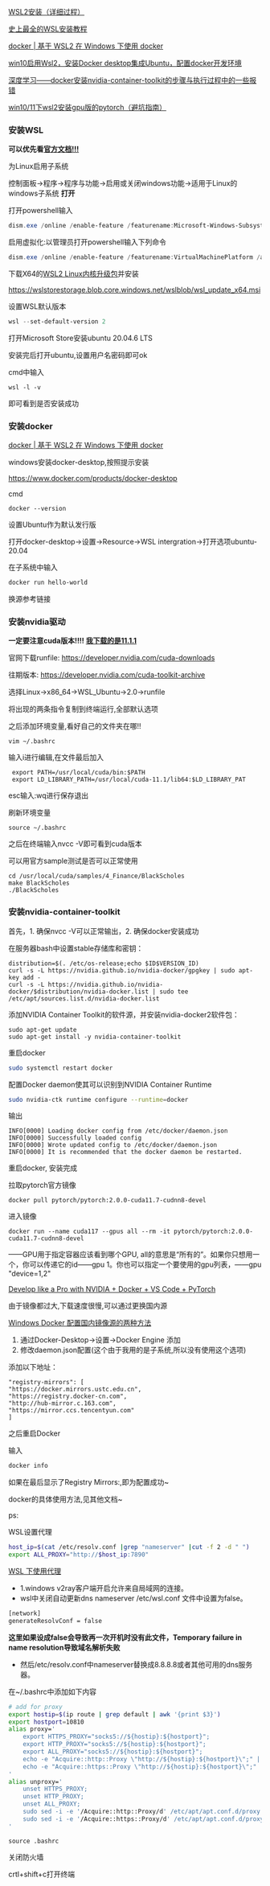 [WSL2安装（详细过程）](https://blog.csdn.net/qq_43636384/article/details/128453416)

[史上最全的WSL安装教程](https://blog.csdn.net/wojiuguowei/article/details/122100090)

[docker | 基于 WSL2 在 Windows 下使用 docker](https://zhuanlan.zhihu.com/p/475022079)

[win10启用Wsl2，安装Docker desktop集成Ubuntu，配置docker开发环境](https://config.net.cn/server/microservice/fa3d6ff7-039e-451f-bb66-4a9b92952d7b-p1.html)

[深度学习——docker安装nvidia-container-toolkit的步骤与执行过程中的一些报错](https://blog.csdn.net/weixin_43948284/article/details/131559937)

[win10/11下wsl2安装gpu版的pytorch（避坑指南）](https://zhuanlan.zhihu.com/p/488731878)

### 安装WSL

**可以优先看**[**官方文档!!!**](https://learn.microsoft.com/zh-cn/windows/wsl/tutorials/wsl-containers)

为Linux启用子系统

控制面板->程序->程序与功能->启用或关闭windows功能->适用于Linux的windows子系统 **打开**

打开powershell输入

```powershell
dism.exe /online /enable-feature /featurename:Microsoft-Windows-Subsystem-Linux /all /norestart
```

启用虚拟化:以管理员打开powershell输入下列命令

```powershell
dism.exe /online /enable-feature /featurename:VirtualMachinePlatform /all /norestart
```

下载X64的[WSL2 Linux内核升级包](https://wslstorestorage.blob.core.windows.net/wslblob/wsl_update_x64.msi)并安装

https://wslstorestorage.blob.core.windows.net/wslblob/wsl_update_x64.msi

设置WSL默认版本

```powershell
wsl --set-default-version 2
```

打开Microsoft Store安装ubuntu 20.04.6 LTS

安装完后打开ubuntu,设置用户名密码即可ok

cmd中输入

```
wsl -l -v
```

即可看到是否安装成功

### 安装docker
[docker | 基于 WSL2 在 Windows 下使用 docker](https://zhuanlan.zhihu.com/p/475022079)

windows安装docker-desktop,按照提示安装

https://www.docker.com/products/docker-desktop

cmd

```
docker --version
```

设置Ubuntu作为默认发行版

打开docker-desktop->设置->Resource->WSL intergration->打开选项ubuntu-20.04

在子系统中输入

```bash
docker run hello-world
```

换源参考链接

### 安装nvidia驱动

**一定要注意cuda版本!!!! [我下载的是11.1.1](https://developer.nvidia.com/cuda-11.1.1-download-archive?target_os=Linux&target_arch=x86_64&target_distro=WSLUbuntu&target_version=20&target_type=runfilelocal)**

官网下载runfile: https://developer.nvidia.com/cuda-downloads

往期版本: https://developer.nvidia.com/cuda-toolkit-archive

选择Linux->x86_64->WSL_Ubuntu->2.0->runfile

将出现的两条指令复制到终端运行,全部默认选项

之后添加环境变量,看好自己的文件夹在哪!!

```shell
vim ~/.bashrc
```

输入i进行编辑,在文件最后加入

```shell
 export PATH=/usr/local/cuda/bin:$PATH
 export LD_LIBRARY_PATH=/usr/local/cuda-11.1/lib64:$LD_LIBRARY_PAT
 ```

 esc输入:wq进行保存退出

 刷新环境变量

 ```shell
 source ~/.bashrc
 ```

 之后在终端输入nvcc -V即可看到cuda版本

 可以用官方sample测试是否可以正常使用

 ```shell
cd /usr/local/cuda/samples/4_Finance/BlackScholes
make BlackScholes
./BlackScholes
```

### 安装nvidia-container-toolkit
首先，1. 确保nvcc -V可以正常输出，2. 确保docker安装成功

在服务器bash中设置stable存储库和密钥：
```shell
distribution=$(. /etc/os-release;echo $ID$VERSION_ID)
curl -s -L https://nvidia.github.io/nvidia-docker/gpgkey | sudo apt-key add -
curl -s -L https://nvidia.github.io/nvidia-docker/$distribution/nvidia-docker.list | sudo tee /etc/apt/sources.list.d/nvidia-docker.list
```

添加NVIDIA Container Toolkit的软件源，并安装nvidia-docker2软件包：

```shell
sudo apt-get update
sudo apt-get install -y nvidia-container-toolkit
```

重启docker

```bash
sudo systemctl restart docker
```

配置Docker daemon使其可以识别到NVIDIA Container Runtime

```bash
sudo nvidia-ctk runtime configure --runtime=docker
```

输出
```shell
INFO[0000] Loading docker config from /etc/docker/daemon.json
INFO[0000] Successfully loaded config
INFO[0000] Wrote updated config to /etc/docker/daemon.json
INFO[0000] It is recommended that the docker daemon be restarted.
```

重启docker, 安装完成

拉取pytorch官方镜像

```shell
docker pull pytorch/pytorch:2.0.0-cuda11.7-cudnn8-devel
```

进入镜像

```shell
docker run --name cuda117 --gpus all --rm -it pytorch/pytorch:2.0.0-cuda11.7-cudnn8-devel
```

——GPU用于指定容器应该看到哪个GPU, all的意思是“所有的”。如果你只想用一个，你可以传递它的id——gpu 1。你也可以指定一个要使用的gpu列表，——gpu "device=1,2"

[Develop like a Pro with NVIDIA + Docker + VS Code + PyTorch](https://blog.roboflow.com/nvidia-docker-vscode-pytorch/)

由于镜像都过大,下载速度很慢,可以通过更换国内源

[Windows Docker 配置国内镜像源的两种方法](http://www.dfcsoft.com/View.aspx?id=057a2efcdb0d428d80a49e5c00b6f924)

1. 通过Docker-Desktop->设置->Docker Engine 添加
2. 修改daemon.json配置(这个由于我用的是子系统,所以没有使用这个选项)

添加以下地址：

```vim
"registry-mirrors": [
"https://docker.mirrors.ustc.edu.cn",
"https://registry.docker-cn.com",
"http://hub-mirror.c.163.com",
"https://mirror.ccs.tencentyun.com"
]
```

之后重启Docker

输入

```bash
docker info
```

如果在最后显示了Registry Mirrors:,即为配置成功~

docker的具体使用方法,见其他文档~

ps:

WSL设置代理

```bash
host_ip=$(cat /etc/resolv.conf |grep "nameserver" |cut -f 2 -d " ")
export ALL_PROXY="http://$host_ip:7890"
```

[WSL 下使用代理](https://zhuanlan.zhihu.com/p/414627975)

- 1.windows v2ray客户端开启允许来自局域网的连接。
- wsl中关闭自动更新dns nameserver /etc/wsl.conf 文件中设置为false。

```bash
[network]
generateResolvConf = false
```

**这里如果设成false会导致再一次开机时没有此文件，Temporary failure in name resolution导致域名解析失败**

- 然后/etc/resolv.conf中nameserver替换成8.8.8.8或者其他可用的dns服务器。

在~/.bashrc中添加如下内容

```bash
# add for proxy
export hostip=$(ip route | grep default | awk '{print $3}')
export hostport=10810
alias proxy='
    export HTTPS_PROXY="socks5://${hostip}:${hostport}";
    export HTTP_PROXY="socks5://${hostip}:${hostport}";
    export ALL_PROXY="socks5://${hostip}:${hostport}";
    echo -e "Acquire::http::Proxy \"http://${hostip}:${hostport}\";" | sudo tee -a /etc/apt/apt.conf.d/proxy.conf > /dev/null;
    echo -e "Acquire::https::Proxy \"http://${hostip}:${hostport}\";" | sudo tee -a /etc/apt/apt.conf.d/proxy.conf > /dev/null;
'
alias unproxy='
    unset HTTPS_PROXY;
    unset HTTP_PROXY;
    unset ALL_PROXY;
    sudo sed -i -e '/Acquire::http::Proxy/d' /etc/apt/apt.conf.d/proxy.conf;
    sudo sed -i -e '/Acquire::https::Proxy/d' /etc/apt/apt.conf.d/proxy.conf;
'
```

```
source .bashrc
```

关闭防火墙

crtl+shift+c打开终端
